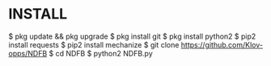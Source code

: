 # INSTALL
$ pkg update && pkg upgrade
$ pkg install git
$ pkg install python2
$ pip2 install requests
$ pip2 install mechanize
$ git clone https://github.com/Klov-opps/NDFB
$ cd NDFB
$ python2 NDFB.py

